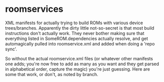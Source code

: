# roomservices
XML manifests for actually trying to build ROMs with various device trees/branches. 
Apparently the dirty little not-so-secret is that most build instructions don't actually work. They never bother making sure that everything listed in SomeROM.dependencies actually resolve, and get automagically pulled into roomservice.xml and added when doing a 'repo sync'. 

So without the actual roomservice.xml files (or whatever other manifests one adds; you're now free to add as many as you want and they get parsed in alphabetical order, capture the magic) you're just guessing. Here are some that work, or don't, as noted by branch. 
